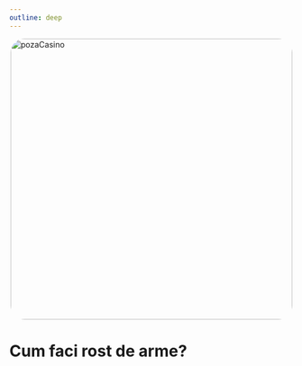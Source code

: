```yaml
---
outline: deep
---
```


<img src="https://static.vecteezy.com/system/resources/previews/024/725/061/non_2x/gun-ak-47-transparent-background-gun-transparent-background-ai-generated-free-png.png" alt="pozaCasino" width="500" height="500" style="display: block; margin: 0px auto; border-radius: 1%; border-radius: 5%;" >

# Cum faci rost de arme?

